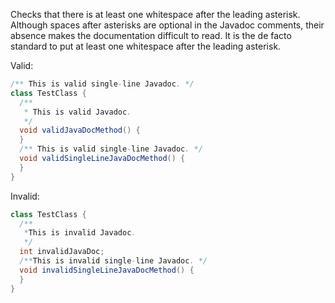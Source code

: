 
Checks that there is at least one whitespace after the leading asterisk.
Although spaces after asterisks are optional in the Javadoc comments, their
absence makes the documentation difficult to read. It is the de facto standard
to put at least one whitespace after the leading asterisk.

Valid:
````java
/** This is valid single-line Javadoc. */
class TestClass {
  /**
   * This is valid Javadoc.
   */
  void validJavaDocMethod() {
  }
  /** This is valid single-line Javadoc. */
  void validSingleLineJavaDocMethod() {
  }
}
````

Invalid:
````java
class TestClass {
  /**
   *This is invalid Javadoc.
   */
  int invalidJavaDoc;
  /**This is invalid single-line Javadoc. */
  void invalidSingleLineJavaDocMethod() {
  }
}
````